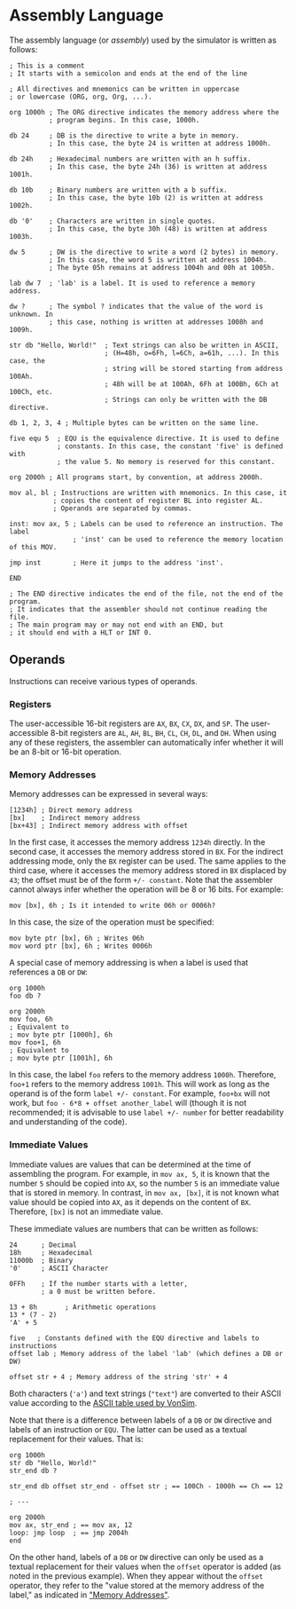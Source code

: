 # Assembly Language

The assembly language (or _assembly_) used by the simulator is written as follows:

```vonsim
; This is a comment
; It starts with a semicolon and ends at the end of the line

; All directives and mnemonics can be written in uppercase
; or lowercase (ORG, org, Org, ...).

org 1000h ; The ORG directive indicates the memory address where the
          ; program begins. In this case, 1000h.

db 24     ; DB is the directive to write a byte in memory.
          ; In this case, the byte 24 is written at address 1000h.

db 24h    ; Hexadecimal numbers are written with an h suffix.
          ; In this case, the byte 24h (36) is written at address 1001h.

db 10b    ; Binary numbers are written with a b suffix.
          ; In this case, the byte 10b (2) is written at address 1002h.

db '0'    ; Characters are written in single quotes.
          ; In this case, the byte 30h (48) is written at address 1003h.

dw 5      ; DW is the directive to write a word (2 bytes) in memory.
          ; In this case, the word 5 is written at address 1004h.
          ; The byte 05h remains at address 1004h and 00h at 1005h.

lab dw 7  ; 'lab' is a label. It is used to reference a memory address.

dw ?      ; The symbol ? indicates that the value of the word is unknown. In
          ; this case, nothing is written at addresses 1008h and 1009h.

str db "Hello, World!"  ; Text strings can also be written in ASCII,
                        ; (H=48h, o=6Fh, l=6Ch, a=61h, ...). In this case, the
                        ; string will be stored starting from address 100Ah.
                        ; 48h will be at 100Ah, 6Fh at 100Bh, 6Ch at 100Ch, etc.
                        ; Strings can only be written with the DB directive.

db 1, 2, 3, 4 ; Multiple bytes can be written on the same line.

five equ 5  ; EQU is the equivalence directive. It is used to define
            ; constants. In this case, the constant 'five' is defined with
            ; the value 5. No memory is reserved for this constant.

org 2000h ; All programs start, by convention, at address 2000h.

mov al, bl ; Instructions are written with mnemonics. In this case, it
           ; copies the content of register BL into register AL.
           ; Operands are separated by commas.

inst: mov ax, 5 ; Labels can be used to reference an instruction. The label
                ; 'inst' can be used to reference the memory location of this MOV.

jmp inst        ; Here it jumps to the address 'inst'.

END

; The END directive indicates the end of the file, not the end of the program.
; It indicates that the assembler should not continue reading the file.
; The main program may or may not end with an END, but
; it should end with a HLT or INT 0.
```

## Operands

Instructions can receive various types of operands.

### Registers

The user-accessible 16-bit registers are `AX`, `BX`, `CX`, `DX`, and `SP`. The user-accessible 8-bit registers are `AL`, `AH`, `BL`, `BH`, `CL`, `CH`, `DL`, and `DH`. When using any of these registers, the assembler can automatically infer whether it will be an 8-bit or 16-bit operation.

### Memory Addresses

Memory addresses can be expressed in several ways:

```vonsim
[1234h] ; Direct memory address
[bx]    ; Indirect memory address
[bx+43] ; Indirect memory address with offset
```

In the first case, it accesses the memory address `1234h` directly. In the second case, it accesses the memory address stored in `BX`. For the indirect addressing mode, only the `BX` register can be used. The same applies to the third case, where it accesses the memory address stored in `BX` displaced by `43`; the offset must be of the form `+/- constant`. Note that the assembler cannot always infer whether the operation will be 8 or 16 bits. For example:

```vonsim
mov [bx], 6h ; Is it intended to write 06h or 0006h?
```

In this case, the size of the operation must be specified:

```vonsim
mov byte ptr [bx], 6h ; Writes 06h
mov word ptr [bx], 6h ; Writes 0006h
```

A special case of memory addressing is when a label is used that references a `DB` or `DW`:

```vonsim
org 1000h
foo db ?

org 2000h
mov foo, 6h
; Equivalent to
; mov byte ptr [1000h], 6h
mov foo+1, 6h
; Equivalent to
; mov byte ptr [1001h], 6h
```

In this case, the label `foo` refers to the memory address `1000h`. Therefore, `foo+1` refers to the memory address `1001h`. This will work as long as the operand is of the form `label +/- constant`. For example, `foo+bx` will not work, but `foo - 6*8 + offset another_label` will (though it is not recommended; it is advisable to use `label +/- number` for better readability and understanding of the code).

### Immediate Values

Immediate values are values that can be determined at the time of assembling the program. For example, in `mov ax, 5`, it is known that the number `5` should be copied into `AX`, so the number `5` is an immediate value that is stored in memory. In contrast, in `mov ax, [bx]`, it is not known what value should be copied into `AX`, as it depends on the content of `BX`. Therefore, `[bx]` is not an immediate value.

These immediate values are numbers that can be written as follows:

```vonsim
24      ; Decimal
18h     ; Hexadecimal
11000b  ; Binary
'0'     ; ASCII Character

0FFh    ; If the number starts with a letter,
        ; a 0 must be written before.

13 + 8h       ; Arithmetic operations
13 * (7 - 2)
'A' + 5

five   ; Constants defined with the EQU directive and labels to instructions
offset lab ; Memory address of the label 'lab' (which defines a DB or DW)

offset str + 4 ; Memory address of the string 'str' + 4
```

Both characters (`'a'`) and text strings (`"text"`) are converted to their ASCII value according to the [ASCII table used by VonSim](../reference/ascii).

Note that there is a difference between labels of a `DB` or `DW` directive and labels of an instruction or `EQU`. The latter can be used as a textual replacement for their values. That is:

```vonsim
org 1000h
str db "Hello, World!"
str_end db ?

str_end db offset str_end - offset str ; == 100Ch - 1000h == Ch == 12

; ---

org 2000h
mov ax, str_end ; == mov ax, 12
loop: jmp loop  ; == jmp 2004h
end
```

On the other hand, labels of a `DB` or `DW` directive can only be used as a textual replacement for their values when the `offset` operator is added (as noted in the previous example). When they appear without the `offset` operator, they refer to the "value stored at the memory address of the label," as indicated in ["Memory Addresses"](#memory-addresses).
